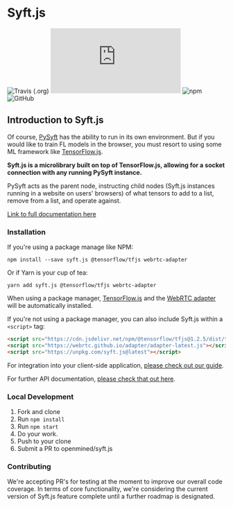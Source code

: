 # Syft.js

![Travis (.org)](https://img.shields.io/travis/OpenMined/syft.js.svg)
![codecov](https://img.shields.io/codecov/c/github/OpenMined/syft.js)
![npm](https://img.shields.io/npm/v/syft.js.svg)
![GitHub](https://img.shields.io/github/license/OpenMined/syft.js.svg)

## Introduction to Syft.js

Of course, [PySyft](https://github.com/openmined/pysyft) has the ability to run in its own environment. But if you would like to train FL models in the browser, you must resort to using some ML framework like [TensorFlow.js](https://js.tensorflow.org/).

**Syft.js is a microlibrary built on top of TensorFlow.js, allowing for a socket connection with any running PySyft instance.**

PySyft acts as the parent node, instructing child nodes \(Syft.js instances running in a website on users' browsers\) of what tensors to add to a list, remove from a list, and operate against.

[Link to full documentation here](https://docs.openmined.org/syft-js)

### Installation

If you're using a package manage like NPM:

```text
npm install --save syft.js @tensorflow/tfjs webrtc-adapter
```

Or if Yarn is your cup of tea:

```text
yarn add syft.js @tensorflow/tfjs webrtc-adapter
```

When using a package manager, [TensorFlow.js](https://www.tensorflow.org/js) and the [WebRTC adapter](https://github.com/webrtc/adapter) will be automatically installed.

If you're not using a package manager, you can also include Syft.js within a `<script>` tag:

```html
<script src="https://cdn.jsdelivr.net/npm/@tensorflow/tfjs@1.2.5/dist/tf.min.js"></script>
<script src="https://webrtc.github.io/adapter/adapter-latest.js"></script>
<script src="https://unpkg.com/syft.js@latest"></script>
```

For integration into your client-side application, [please check out our guide](https://docs.openmined.org/syft-js/guide).

For further API documentation, [please check that out here](https://docs.openmined.org/syft-js/api-documentation).

### Local Development

1. Fork and clone
2. Run `npm install`
3. Run `npm start`
4. Do your work.
5. Push to your clone
6. Submit a PR to openmined/syft.js

### Contributing

We're accepting PR's for testing at the moment to improve our overall code coverage. In terms of core functionality, we're considering the current version of Syft.js feature complete until a further roadmap is designated.
